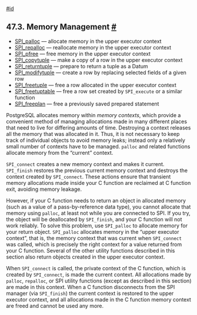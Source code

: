 [#id](#SPI-MEMORY)

## 47.3. Memory Management [#](#SPI-MEMORY)

  * [SPI\_palloc](spi-spi-palloc) — allocate memory in the upper executor context
  * [SPI\_repalloc](spi-realloc) — reallocate memory in the upper executor context
  * [SPI\_pfree](spi-spi-pfree) — free memory in the upper executor context
  * [SPI\_copytuple](spi-spi-copytuple) — make a copy of a row in the upper executor context
  * [SPI\_returntuple](spi-spi-returntuple) — prepare to return a tuple as a Datum
  * [SPI\_modifytuple](spi-spi-modifytuple) — create a row by replacing selected fields of a given row
  * [SPI\_freetuple](spi-spi-freetuple) — free a row allocated in the upper executor context
  * [SPI\_freetuptable](spi-spi-freetupletable) — free a row set created by `SPI_execute` or a similar function
  * [SPI\_freeplan](spi-spi-freeplan) — free a previously saved prepared statement

PostgreSQL allocates memory within *memory contexts*, which provide a convenient method of managing allocations made in many different places that need to live for differing amounts of time. Destroying a context releases all the memory that was allocated in it. Thus, it is not necessary to keep track of individual objects to avoid memory leaks; instead only a relatively small number of contexts have to be managed. `palloc` and related functions allocate memory from the “current” context.

`SPI_connect` creates a new memory context and makes it current. `SPI_finish` restores the previous current memory context and destroys the context created by `SPI_connect`. These actions ensure that transient memory allocations made inside your C function are reclaimed at C function exit, avoiding memory leakage.

However, if your C function needs to return an object in allocated memory (such as a value of a pass-by-reference data type), you cannot allocate that memory using `palloc`, at least not while you are connected to SPI. If you try, the object will be deallocated by `SPI_finish`, and your C function will not work reliably. To solve this problem, use `SPI_palloc` to allocate memory for your return object. `SPI_palloc` allocates memory in the “upper executor context”, that is, the memory context that was current when `SPI_connect` was called, which is precisely the right context for a value returned from your C function. Several of the other utility functions described in this section also return objects created in the upper executor context.

When `SPI_connect` is called, the private context of the C function, which is created by `SPI_connect`, is made the current context. All allocations made by `palloc`, `repalloc`, or SPI utility functions (except as described in this section) are made in this context. When a C function disconnects from the SPI manager (via `SPI_finish`) the current context is restored to the upper executor context, and all allocations made in the C function memory context are freed and cannot be used any more.